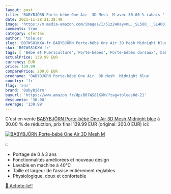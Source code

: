 ```yaml
---
layout: post
title: 'BABYBJÖRN Porte-bébé One Air  3D Mesh  M avec 30.00 % rabais '
date: 2021-11-28 21:38:49
image: 'https://m.media-amazon.com/images/I/51z24KayvmL._SL500_._SL400_.jpg'
comments: true
category: ofertas
author: 'tole.es'
slug: 'B07WS81KXW-fr BABYBJÖRN Porte-bébé One Air 3D Mesh Midnight blue'
sku: 'B07WS81KXW-fr'
tags: [ 'Bébé et Puériculture','Porte-bébés','Porte-bébés dorsaux','babybjörn', ]
actualPrice: 139.99 EUR
currency: EUR
price: 139.99
comparePrice: 200.0 EUR
prodname: 'BABYBJÖRN Porte-bébé One Air  3D Mesh  Midnight blue'
country: 'fr'
flag: '🇫🇷'
brand: 'BabyBjörn'
buyurl: 'https://www.amazon.fr/dp/B07WS81KXW/?tag=tolees0d-21'
descuento: '30.00'
average: '139.99'
---
```


C'est en vente [BABYBJÖRN Porte-bébé One Air  3D Mesh  Midnight blue](https://www.amazon.fr/dp/B07WS81KXW/?tag=tolees0d-21)  à  30.00 % de réduction, prix final  139.99 EUR (original: 200.0 EUR) ici:

[![BABYBJÖRN Porte-bébé One Air  3D Mesh  M](https://m.media-amazon.com/images/I/51z24KayvmL._SL500_._SL400_.jpg)](https://www.amazon.fr/dp/B07WS81KXW/?tag=tolees0d-21)

ℹ️:

- Portage de 0 à 3 ans
- Fonctionnalités améliorées et nouveau design
- Lavable en machine à 40°C
- Taille et largeur de l’assise entièrement réglables
- Physiologique, doux et confortable

[🛒 Achète-le!!](https://www.amazon.fr/dp/B07WS81KXW/?tag=tolees0d-21)
